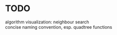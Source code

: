 # TODO
algorithm visualization: neighbour search  
concise naming convention, esp. quadtree functions  
